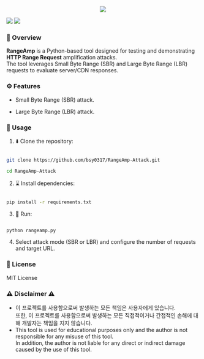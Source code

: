 
<p align='center'>
    <img src="https://capsule-render.vercel.app/api?type=waving&color=auto&height=300&section=header&text=💣RangeAmp&fontSize=90&animation=fadeIn&fontAlignY=38&desc=Simple%20Range%20Amplification%20Tool&descAlignY=62&descAlign=67"/>
</p>

<img src="https://img.shields.io/badge/Python-3776AB?style=flat-square&logo=Python&logoColor=ffffff"> <img src="https://img.shields.io/badge/AIOHTTP-2C5BB4?style=flat-square&logo=aiohttp&logoColor=ffffff">
### 🧐 Overview

**RangeAmp** is a Python-based tool designed for testing and demonstrating **HTTP Range Request** amplification attacks.  
The tool leverages Small Byte Range (SBR) and Large Byte Range (LBR) requests to evaluate server/CDN responses.

  
### ⚙️ Features

- Small Byte Range (SBR) attack.

- Large Byte Range (LBR) attack.

  

### 🤔 Usage

  
1. ⬇️ Clone the repository:

```bash

git clone https://github.com/bsy0317/RangeAmp-Attack.git

cd RangeAmp-Attack

```

  
2. ⌛ Install dependencies:

```bash

pip install -r requirements.txt

```

  

3. 👟 Run:

```bash

python rangeamp.py

```

  

4. Select attack mode (SBR or LBR) and configure the number of requests and target URL.

  

### 📜 License

MIT License

  

### ⚠️ Disclaimer ⚠️

- 이 프로젝트를 사용함으로써 발생하는 모든 책임은 사용자에게 있습니다.  
  또한, 이 프로젝트를 사용함으로써 발생하는 모든 직접적이거나 간접적인 손해에 대해 개발자는 책임을 지지 않습니다.
- This tool is used for educational purposes only and the author is not responsible for any misuse of this tool.  
  In addition, the author is not liable for any direct or indirect damage caused by the use of this tool.